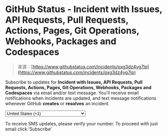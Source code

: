 <!--yml
category: 未分类
date: 2024-05-27 14:38:11
-->

# GitHub Status - Incident with Issues, API Requests, Pull Requests, Actions, Pages, Git Operations, Webhooks, Packages and Codespaces

> 来源：[https://www.githubstatus.com/incidents/pxg3dz4yg7lp](https://www.githubstatus.com/incidents/pxg3dz4yg7lp)

Subscribe to updates for **Incident with Issues, API Requests, Pull Requests, Actions, Pages, Git Operations, Webhooks, Packages and Codespaces** via email and/or text message. You'll receive email notifications when incidents are updated, and text message notifications whenever GitHub **creates** or **resolves** an incident.

<select name="phone_country" id="phone-country-pxg3dz4yg7lp" data-js-hook="phone-country" class="span6 phone-country-dropdown"><option value="af" data-otp-enabled="false">Afghanistan (+93)</option> <option value="al" data-otp-enabled="false">Albania (+355)</option> <option value="dz" data-otp-enabled="false">Algeria (+213)</option> <option value="as" data-otp-enabled="false">American Samoa (+1)</option> <option value="ad" data-otp-enabled="false">Andorra (+376)</option> <option value="ao" data-otp-enabled="false">Angola (+244)</option> <option value="ai" data-otp-enabled="false">Anguilla (+1)</option> <option value="ag" data-otp-enabled="false">Antigua and Barbuda (+1)</option> <option value="ar" data-otp-enabled="false">Argentina (+54)</option> <option value="am" data-otp-enabled="false">Armenia (+374)</option> <option value="aw" data-otp-enabled="false">Aruba (+297)</option> <option value="au" data-otp-enabled="false">Australia/Cocos/Christmas Island (+61)</option> <option value="at" data-otp-enabled="false">Austria (+43)</option> <option value="az" data-otp-enabled="false">Azerbaijan (+994)</option> <option value="bs" data-otp-enabled="false">Bahamas (+1)</option> <option value="bh" data-otp-enabled="false">Bahrain (+973)</option> <option value="bd" data-otp-enabled="false">Bangladesh (+880)</option> <option value="bb" data-otp-enabled="false">Barbados (+1)</option> <option value="by" data-otp-enabled="false">Belarus (+375)</option> <option value="be" data-otp-enabled="false">Belgium (+32)</option> <option value="bz" data-otp-enabled="false">Belize (+501)</option> <option value="bj" data-otp-enabled="false">Benin (+229)</option> <option value="bm" data-otp-enabled="false">Bermuda (+1)</option> <option value="bo" data-otp-enabled="false">Bolivia (+591)</option> <option value="ba" data-otp-enabled="false">Bosnia and Herzegovina (+387)</option> <option value="bw" data-otp-enabled="false">Botswana (+267)</option> <option value="br" data-otp-enabled="false">Brazil (+55)</option> <option value="bn" data-otp-enabled="false">Brunei (+673)</option> <option value="bg" data-otp-enabled="false">Bulgaria (+359)</option> <option value="bf" data-otp-enabled="false">Burkina Faso (+226)</option> <option value="bi" data-otp-enabled="false">Burundi (+257)</option> <option value="kh" data-otp-enabled="false">Cambodia (+855)</option> <option value="cm" data-otp-enabled="false">Cameroon (+237)</option> <option value="ca" data-otp-enabled="false">Canada (+1)</option> <option value="cv" data-otp-enabled="false">Cape Verde (+238)</option> <option value="ky" data-otp-enabled="false">Cayman Islands (+1)</option> <option value="cf" data-otp-enabled="false">Central Africa (+236)</option> <option value="td" data-otp-enabled="false">Chad (+235)</option> <option value="cl" data-otp-enabled="false">Chile (+56)</option> <option value="cn" data-otp-enabled="false">China (+86)</option> <option value="co" data-otp-enabled="false">Colombia (+57)</option> <option value="km" data-otp-enabled="false">Comoros (+269)</option> <option value="cg" data-otp-enabled="false">Congo (+242)</option> <option value="cd" data-otp-enabled="false">Congo, Dem Rep (+243)</option> <option value="cr" data-otp-enabled="false">Costa Rica (+506)</option> <option value="hr" data-otp-enabled="false">Croatia (+385)</option> <option value="cy" data-otp-enabled="false">Cyprus (+357)</option> <option value="cz" data-otp-enabled="false">Czech Republic (+420)</option> <option value="dk" data-otp-enabled="false">Denmark (+45)</option> <option value="dj" data-otp-enabled="false">Djibouti (+253)</option> <option value="dm" data-otp-enabled="false">Dominica (+1)</option> <option value="do" data-otp-enabled="false">Dominican Republic (+1)</option> <option value="eg" data-otp-enabled="false">Egypt (+20)</option> <option value="sv" data-otp-enabled="false">El Salvador (+503)</option> <option value="gq" data-otp-enabled="false">Equatorial Guinea (+240)</option> <option value="ee" data-otp-enabled="false">Estonia (+372)</option> <option value="et" data-otp-enabled="false">Ethiopia (+251)</option> <option value="fo" data-otp-enabled="false">Faroe Islands (+298)</option> <option value="fj" data-otp-enabled="false">Fiji (+679)</option> <option value="fi" data-otp-enabled="false">Finland/Aland Islands (+358)</option> <option value="fr" data-otp-enabled="false">France (+33)</option> <option value="gf" data-otp-enabled="false">French Guiana (+594)</option> <option value="pf" data-otp-enabled="false">French Polynesia (+689)</option> <option value="ga" data-otp-enabled="false">Gabon (+241)</option> <option value="gm" data-otp-enabled="false">Gambia (+220)</option> <option value="ge" data-otp-enabled="false">Georgia (+995)</option> <option value="de" data-otp-enabled="false">Germany (+49)</option> <option value="gh" data-otp-enabled="false">Ghana (+233)</option> <option value="gi" data-otp-enabled="false">Gibraltar (+350)</option> <option value="gr" data-otp-enabled="false">Greece (+30)</option> <option value="gl" data-otp-enabled="false">Greenland (+299)</option> <option value="gd" data-otp-enabled="false">Grenada (+1)</option> <option value="gp" data-otp-enabled="false">Guadeloupe (+590)</option> <option value="gu" data-otp-enabled="false">Guam (+1)</option> <option value="gt" data-otp-enabled="false">Guatemala (+502)</option> <option value="gn" data-otp-enabled="false">Guinea (+224)</option> <option value="gy" data-otp-enabled="false">Guyana (+592)</option> <option value="ht" data-otp-enabled="false">Haiti (+509)</option> <option value="hn" data-otp-enabled="false">Honduras (+504)</option> <option value="hk" data-otp-enabled="false">Hong Kong (+852)</option> <option value="hu" data-otp-enabled="false">Hungary (+36)</option> <option value="is" data-otp-enabled="false">Iceland (+354)</option> <option value="in" data-otp-enabled="false">India (+91)</option> <option value="id" data-otp-enabled="false">Indonesia (+62)</option> <option value="iq" data-otp-enabled="false">Iraq (+964)</option> <option value="ie" data-otp-enabled="false">Ireland (+353)</option> <option value="il" data-otp-enabled="false">Israel (+972)</option> <option value="it" data-otp-enabled="false">Italy (+39)</option> <option value="jm" data-otp-enabled="false">Jamaica (+1)</option> <option value="jp" data-otp-enabled="false">Japan (+81)</option> <option value="jo" data-otp-enabled="false">Jordan (+962)</option> <option value="ke" data-otp-enabled="false">Kenya (+254)</option> <option value="kr" data-otp-enabled="false">Korea, Republic of (+82)</option> <option value="xk" data-otp-enabled="false">Kosovo (+383)</option> <option value="kw" data-otp-enabled="false">Kuwait (+965)</option> <option value="kg" data-otp-enabled="false">Kyrgyzstan (+996)</option> <option value="la" data-otp-enabled="false">Laos (+856)</option> <option value="lv" data-otp-enabled="false">Latvia (+371)</option> <option value="lb" data-otp-enabled="false">Lebanon (+961)</option> <option value="ls" data-otp-enabled="false">Lesotho (+266)</option> <option value="lr" data-otp-enabled="false">Liberia (+231)</option> <option value="ly" data-otp-enabled="false">Libya (+218)</option> <option value="li" data-otp-enabled="false">Liechtenstein (+423)</option> <option value="lt" data-otp-enabled="false">Lithuania (+370)</option> <option value="lu" data-otp-enabled="false">Luxembourg (+352)</option> <option value="mo" data-otp-enabled="false">Macao (+853)</option> <option value="mk" data-otp-enabled="false">Macedonia (+389)</option> <option value="mg" data-otp-enabled="false">Madagascar (+261)</option> <option value="mw" data-otp-enabled="false">Malawi (+265)</option> <option value="my" data-otp-enabled="false">Malaysia (+60)</option> <option value="mv" data-otp-enabled="false">Maldives (+960)</option> <option value="ml" data-otp-enabled="false">Mali (+223)</option> <option value="mt" data-otp-enabled="false">Malta (+356)</option> <option value="mq" data-otp-enabled="false">Martinique (+596)</option> <option value="mr" data-otp-enabled="false">Mauritania (+222)</option> <option value="mu" data-otp-enabled="false">Mauritius (+230)</option> <option value="mx" data-otp-enabled="false">Mexico (+52)</option> <option value="mc" data-otp-enabled="false">Monaco (+377)</option> <option value="mn" data-otp-enabled="false">Mongolia (+976)</option> <option value="me" data-otp-enabled="false">Montenegro (+382)</option> <option value="ms" data-otp-enabled="false">Montserrat (+1)</option> <option value="ma" data-otp-enabled="false">Morocco/Western Sahara (+212)</option> <option value="mz" data-otp-enabled="false">Mozambique (+258)</option> <option value="na" data-otp-enabled="false">Namibia (+264)</option> <option value="np" data-otp-enabled="false">Nepal (+977)</option> <option value="nl" data-otp-enabled="false">Netherlands (+31)</option> <option value="nz" data-otp-enabled="false">New Zealand (+64)</option> <option value="ni" data-otp-enabled="false">Nicaragua (+505)</option> <option value="ne" data-otp-enabled="false">Niger (+227)</option> <option value="ng" data-otp-enabled="false">Nigeria (+234)</option> <option value="no" data-otp-enabled="false">Norway (+47)</option> <option value="om" data-otp-enabled="false">Oman (+968)</option> <option value="pk" data-otp-enabled="false">Pakistan (+92)</option> <option value="ps" data-otp-enabled="false">Palestinian Territory (+970)</option> <option value="pa" data-otp-enabled="false">Panama (+507)</option> <option value="py" data-otp-enabled="false">Paraguay (+595)</option> <option value="pe" data-otp-enabled="false">Peru (+51)</option> <option value="ph" data-otp-enabled="false">Philippines (+63)</option> <option value="pl" data-otp-enabled="false">Poland (+48)</option> <option value="pt" data-otp-enabled="false">Portugal (+351)</option> <option value="pr" data-otp-enabled="false">Puerto Rico (+1)</option> <option value="qa" data-otp-enabled="false">Qatar (+974)</option> <option value="re" data-otp-enabled="false">Reunion/Mayotte (+262)</option> <option value="ro" data-otp-enabled="false">Romania (+40)</option> <option value="ru" data-otp-enabled="false">Russia/Kazakhstan (+7)</option> <option value="rw" data-otp-enabled="false">Rwanda (+250)</option> <option value="ws" data-otp-enabled="false">Samoa (+685)</option> <option value="sm" data-otp-enabled="false">San Marino (+378)</option> <option value="sa" data-otp-enabled="false">Saudi Arabia (+966)</option> <option value="sn" data-otp-enabled="false">Senegal (+221)</option> <option value="rs" data-otp-enabled="false">Serbia (+381)</option> <option value="sc" data-otp-enabled="false">Seychelles (+248)</option> <option value="sl" data-otp-enabled="false">Sierra Leone (+232)</option> <option value="sg" data-otp-enabled="false">Singapore (+65)</option> <option value="sk" data-otp-enabled="false">Slovakia (+421)</option> <option value="si" data-otp-enabled="false">Slovenia (+386)</option> <option value="za" data-otp-enabled="false">South Africa (+27)</option> <option value="es" data-otp-enabled="false">Spain (+34)</option> <option value="lk" data-otp-enabled="false">Sri Lanka (+94)</option> <option value="kn" data-otp-enabled="false">St Kitts and Nevis (+1)</option> <option value="lc" data-otp-enabled="false">St Lucia (+1)</option> <option value="vc" data-otp-enabled="false">St Vincent Grenadines (+1)</option> <option value="sd" data-otp-enabled="false">Sudan (+249)</option> <option value="sr" data-otp-enabled="false">Suriname (+597)</option> <option value="sz" data-otp-enabled="false">Swaziland (+268)</option> <option value="se" data-otp-enabled="false">Sweden (+46)</option> <option value="ch" data-otp-enabled="false">Switzerland (+41)</option> <option value="tw" data-otp-enabled="false">Taiwan (+886)</option> <option value="tj" data-otp-enabled="false">Tajikistan (+992)</option> <option value="tz" data-otp-enabled="false">Tanzania (+255)</option> <option value="th" data-otp-enabled="false">Thailand (+66)</option> <option value="tg" data-otp-enabled="false">Togo (+228)</option> <option value="to" data-otp-enabled="false">Tonga (+676)</option> <option value="tt" data-otp-enabled="false">Trinidad and Tobago (+1)</option> <option value="tn" data-otp-enabled="false">Tunisia (+216)</option> <option value="tr" data-otp-enabled="false">Turkey (+90)</option> <option value="tc" data-otp-enabled="false">Turks and Caicos Islands (+1)</option> <option value="ug" data-otp-enabled="false">Uganda (+256)</option> <option value="ua" data-otp-enabled="false">Ukraine (+380)</option> <option value="ae" data-otp-enabled="false">United Arab Emirates (+971)</option> <option value="gb" data-otp-enabled="false">United Kingdom (+44)</option> <option value="us" data-otp-enabled="false" selected="selected">United States (+1)</option> <option value="uy" data-otp-enabled="false">Uruguay (+598)</option> <option value="uz" data-otp-enabled="false">Uzbekistan (+998)</option> <option value="ve" data-otp-enabled="false">Venezuela (+58)</option> <option value="vn" data-otp-enabled="false">Vietnam (+84)</option> <option value="vg" data-otp-enabled="false">Virgin Islands, British (+1)</option> <option value="vi" data-otp-enabled="false">Virgin Islands, U.S. (+1)</option> <option value="ye" data-otp-enabled="false">Yemen (+967)</option> <option value="zm" data-otp-enabled="false">Zambia (+260)</option> <option value="zw" data-otp-enabled="false">Zimbabwe (+263)</option></select>

To receive SMS updates, please verify your number. To proceed with just email click ‘Subscribe’